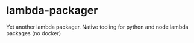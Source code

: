 # lambda-packager
Yet another lambda packager. Native tooling for python and node lambda packages (no docker)
